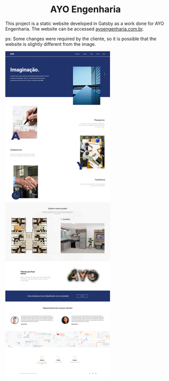 <h1 align="center">
  AYO Engenharia
</h1>

This project is a static website developed in Gatsby as a work done for AYO Engenharia. The website can be accessed [ayoengenharia.com.br](https://www.ayoengenharia.com.br).

ps: Some changes were required by the cliente, so it is possible that the website is slightly different from the image.

![Prototype](./readme_assets/AYO.png)